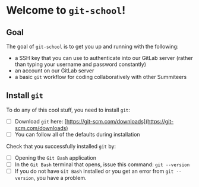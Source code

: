 # Welcome to `git-school`!

## Goal

The goal of `git-school` is to get you up and running with the following:

- a SSH key that you can use to authenticate into our GitLab server (rather than typing your username and password constantly)
- an account on our GitLab server
- a basic `git` workflow for coding collaboratively with other Summiteers

## Install `git`

To do any of this cool stuff, you need to install `git`:

- [ ] Download `git` here: [https://git-scm.com/downloads](https://git-scm.com/downloads)
- [ ] You can follow all of the defaults during installation

Check that you successfully installed `git` by:

- [ ] Opening the `Git Bash` application
- [ ] In the `Git Bash` terminal that opens, issue this command: `git --version`
- [ ] If you do not have `Git Bash` installed or you get an error from `git --version`, you have a problem.
